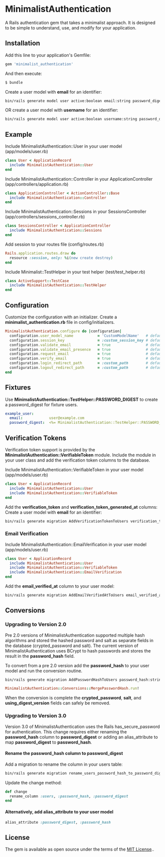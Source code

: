 # MinimalistAuthentication
A Rails authentication gem that takes a minimalist approach. It is designed to be simple to understand, use, and modify for your application.


## Installation
Add this line to your application's Gemfile:

```ruby
gem 'minimalist_authentication'
```

And then execute:
```bash
$ bundle
```

Create a user model with **email** for an identifier:
```bash
bin/rails generate model user active:boolean email:string password_digest:string last_logged_in_at:datetime
```

OR create a user model with **username** for an identifier:
```bash
bin/rails generate model user active:boolean username:string password_digest:string last_logged_in_at:datetime
```


## Example
Include MinimalistAuthentication::User in your user model (app/models/user.rb)
```ruby
class User < ApplicationRecord
  include MinimalistAuthentication::User
end
```

Include MinimalistAuthentication::Controller in your ApplicationController (app/controllers/application.rb)
```ruby
class ApplicationController < ActionController::Base
  include MinimalistAuthentication::Controller
end
```

Include MinimalistAuthentication::Sessions in your SessionsController (app/controllers/sessions_controller.rb)
```ruby
class SessionsController < ApplicationController
  include MinimalistAuthentication::Sessions
end
```

Add session to your routes file (config/routes.rb)
```ruby
Rails.application.routes.draw do
  resource :session, only: %i(new create destroy)
end
```

Include Minimalist::TestHelper in your test helper (test/test_helper.rb)
```ruby
class ActiveSupport::TestCase
  include MinimalistAuthentication::TestHelper
end
```

## Configuration
Customize the configuration with an initializer. Create a **minimalist_authentication.rb** file in config/initializers.
```ruby
MinimalistAuthentication.configure do |configuration|
  configuration.user_model_name           = 'CustomModelName'   # default is '::User'
  configuration.session_key               = :custom_session_key # default is :user_id
  configuration.validate_email            = true                # default is true
  configuration.validate_email_presence   = true                # default is true
  configuration.request_email             = true                # default is true
  configuration.verify_email              = true                # default is true
  configuration.login_redirect_path       = :custom_path        # default is :root_path
  configuration.logout_redirect_path      = :custom_path        # default is :new_session_path
end
```


## Fixtures
Use **MinimalistAuthentication::TestHelper::PASSWORD_DIGEST** to create a password_digest for fixture users.
```yaml
example_user:
  email:            user@example.com
  password_digest:  <%= MinimalistAuthentication::TestHelper::PASSWORD_DIGEST %>
```


## Verification Tokens
Verification token support is provided by the **MinimalistAuthentication::VerifiableToken**
module. Include the module in your user class and add the verification token columns
to the database.

Include MinimalistAuthentication::VerifiableToken in your user model (app/models/user.rb)
```ruby
class User < ApplicationRecord
  include MinimalistAuthentication::User
  include MinimalistAuthentication::VerifiableToken
end
```

Add the **verification_token** and **verification_token_generated_at** columns:
Create a user model with **email** for an identifier:
```bash
bin/rails generate migration AddVerificationTokenToUsers verification_token:string:uniq verification_token_generated_at:datetime
```

### Email Verification
Include MinimalistAuthentication::EmailVerification in your user model (app/models/user.rb)
```ruby
class User < ApplicationRecord
  include MinimalistAuthentication::User
  include MinimalistAuthentication::VerifiableToken
  include MinimalistAuthentication::EmailVerification
end
```

Add the **email_verified_at** column to your user model:
```bash
bin/rails generate migration AddEmailVerifiedAtToUsers email_verified_at:datetime
```


## Conversions

### Upgrading to Version 2.0
Pre 2.0 versions of MinimalistAuthentication supported multiple hash algorithms
and stored the hashed password and salt as separate fields in the database
(crypted_password and salt). The current version of MinimalistAuthentication
uses BCrypt to hash passwords and stores the result in the **password_hash** field.

To convert from a pre 2.0 version add the **password_hash** to your user model
and run the conversion routine.
```bash
bin/rails generate migration AddPasswordHashToUsers password_hash:string
```
```ruby
MinimalistAuthentication::Conversions::MergePasswordHash.run!
```

When the conversion is complete the **crypted_password**, **salt**, and
**using_digest_version** fields can safely be removed.

### Upgrading to Version 3.0
Version 3.0 of MinimalistAuthentication uses the Rails has_secure_password for authentication. This change requires either renaming the **password_hash** column to **password_digest** or adding an alias_attribute to map **password_digest** to **password_hash**.

#### Rename the **password_hash** column to **password_digest**
Add a migration to rename the column in your users table:
```bash
bin/rails generate migration rename_users_password_hash_to_password_digest
```

Update the change method:
```ruby
def change
  rename_column :users, :password_hash, :password_digest
end
```

#### Alternatively, add **alias_attribute** to your user model
```ruby
alias_attribute :password_digest, :password_hash
```

## License
The gem is available as open source under the terms of the [MIT License](http://opensource.org/licenses/MIT)..
